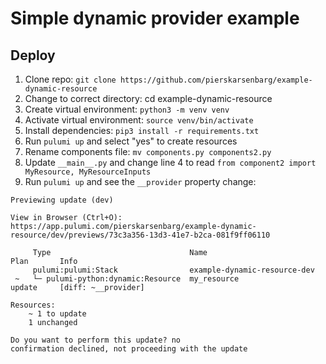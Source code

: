 # Simple dynamic provider example

## Deploy

1. Clone repo: `git clone https://github.com/pierskarsenbarg/example-dynamic-resource`
1. Change to correct directory: cd example-dynamic-resource
1. Create virtual environment: `python3 -m venv venv`
1. Activate virtual environment: `source venv/bin/activate`
1. Install dependencies: `pip3 install -r requirements.txt`
1. Run `pulumi up` and select "yes" to create resources
1. Rename components file: `mv components.py components2.py`
1. Update `__main__.py` and change line 4 to read `from component2 import MyResource, MyResourceInputs`
1. Run `pulumi up` and see the `__provider` property change:

```console
Previewing update (dev)

View in Browser (Ctrl+O): https://app.pulumi.com/pierskarsenbarg/example-dynamic-resource/dev/previews/73c3a356-13d3-41e7-b2ca-081f9ff06110

     Type                               Name                          Plan       Info
     pulumi:pulumi:Stack                example-dynamic-resource-dev
 ~   └─ pulumi-python:dynamic:Resource  my_resource                   update     [diff: ~__provider]

Resources:
    ~ 1 to update
    1 unchanged

Do you want to perform this update? no
confirmation declined, not proceeding with the update
```
